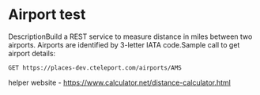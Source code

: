 # Airport test

DescriptionBuild a REST service to measure distance in miles between two airports. Airports are identified by 3-letter IATA code.Sample call to get airport details:

```
GET https://places-dev.cteleport.com/airports/AMS
```

helper website - https://www.calculator.net/distance-calculator.html

